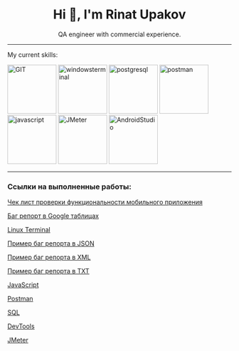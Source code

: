 <h1 align="center"> Hi 👋, I'm <strong>Rinat Upakov</strong></h1>

<p align="center">QA engineer with commercial experience.</p>  



____

<p>My current skills:</p>  
<div><img src="https://simpleicons.org/icons/git.svg"  alt="GIT" title="GIT and GitHub" width="110" style="user-select: none"/>
<img src="https://simpleicons.org/icons/windowsterminal.svg"  alt="windowsterminal" title="Linux and Windows terminal" width="110" style="user-select: none"/>
<img src="https://simpleicons.org/icons/postgresql.svg"  alt="postgresql" title="PostgreSQL" width="110" style="user-select: none"/>
<img src="https://simpleicons.org/icons/postman.svg"  alt="postman" title="Postman" width="110" style="user-select: none"/>
<img src="https://simpleicons.org/icons/javascript.svg"  alt="javascript" title="JavaScript basics" width="110" style="user-select: none"/>
<img src="https://simpleicons.org/icons/apachejmeter.svg"  alt="JMeter" title="Load testing" width="110" style="user-select: none"/>
<img src="https://simpleicons.org/icons/androidstudio.svg"  alt="AndroidStudio" title="Mobile testing" width="110" style="user-select: none"/>
</div>  




____



### Ссылки на выполненные работы:
[Чек лист проверки функциональности мобильного приложения](https://docs.google.com/spreadsheets/d/1w_XG_zcYUX2scg5EasHOPxcC-jSxB2B6n7cfMVSQC14/edit?usp=sharing)

[Баг репорт в Google таблицах](https://docs.google.com/spreadsheets/d/1t-SES4UhyUFr8JS76wwCrxzPMqYoerVEHQnDeWwuN28/edit?usp=sharing)

[Linux Terminal](https://github.com/RinatUpakov/LinuxTerminal/blob/cd9b9f15214ae1837dc6afc45659c5f39d8afefb/README.md) 

[Пример баг репорта в JSON](https://github.com/RinatUpakov/LinuxTerminal/blob/bc2cfb7990c359d3c4fc2e34672bee4df36fb1ba/bug_report.json) 

[Пример баг репорта в XML](https://github.com/RinatUpakov/LinuxTerminal/blob/a63bbf96082cdb168004e442a02092e2d922f1d9/bug_report.xml) 

[Пример баг репорта в TXT](https://github.com/RinatUpakov/LinuxTerminal/blob/a63bbf96082cdb168004e442a02092e2d922f1d9/bug_report.txt) 

[JavaScript](https://github.com/RinatUpakov/JavaScript/blob/fa085583b1ac290dad5bdce7e2b8fb87368cb891/README.md)

[Postman](https://github.com/RinatUpakov/Postman/blob/5a5bd2fe1d014221978eff81a916f6c174f3c442/README.md)

[SQL](https://github.com/RinatUpakov/SQL/blob/35e1253946ca695e4c4b754509abb35b40e8b9d4/README.md)

[DevTools](https://github.com/RinatUpakov/DevTools/blob/887a947bba35d4811101df5eb1aca81a2a7577da/README.md)

[JMeter](https://github.com/RinatUpakov/JMeter/blob/d3eb68d0b3e08f4fbed609c3f04e1ffa9743ac4d/README.md)
<!--
**RinatUpakov/RinatUpakov** is a ✨ _special_ ✨ repository because its `README.md` (this file) appears on your GitHub profile.

Here are some ideas to get you started:

- 🔭 I’m currently working on ...
- 🌱 I’m currently learning ...
- 👯 I’m looking to collaborate on ...
- 🤔 I’m looking for help with ...
- 💬 Ask me about ...
- 📫 How to reach me: ...
- 😄 Pronouns: ...
- ⚡ Fun fact: ...
-->
